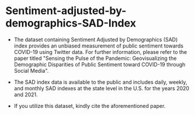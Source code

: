 # Sentiment-adjusted-by-demographics-SAD-Index
- The dataset containing Sentiment Adjusted by Demographics (SAD) index provides an unbiased measurement of public sentiment towards COVID-19 using Twitter data. For further information, please refer to the paper titled "Sensing the Pulse of the Pandemic: Geovisualizing the Demographic Disparities of Public Sentiment toward COVID-19 through Social Media".

- The SAD index data is available to the public and includes daily, weekly, and monthly SAD indexes at the state level in the U.S. for the years 2020 and 2021.

- If you utilize this dataset, kindly cite the aforementioned paper.

